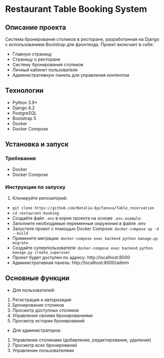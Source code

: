 # Restaurant Table Booking System
## Описание проекта
Система бронирования столиков в ресторане, разработанная на Django 
с использованием Bootstrap для фронтенда. Проект включает в себя:
- Главную страницу
- Страницу о ресторане
- Систему бронирования столиков
- Личный кабинет пользователя
- Административную панель для управления контентом

## Технологии
- Python 3.9+
- Django 4.2
- PostgreSQL
- Bootstrap 5
- Docker
- Docker Compose

## Установка и запуск
### Требования
- Docker
- Docker Compose

### Инструкции по запуску
1. Клонируйте репозиторий:
- ```git clone https://github.com/Natalia-Epifanova/Table_reservation```
- ```cd restaurant-booking```
- Создайте файл ```.env``` в корне проекта на основе ```.env.example```:
- Заполните необходимые переменные окружения в файле .env
- Запустите проект с помощью Docker Compose: ```docker-compose up -d --build```
- Примените миграции: ```docker-compose exec backend python manage.py migrate```
- Создайте суперпользователя: ```docker-compose exec backend python manage.py create_superuser```
- Проект будет доступен по адресу: http://localhost:8000
- Административная панель: http://localhost:8000/admin


## Основные функции
- Для пользователей:
1. Регистрация и авторизация
2. Бронирование столиков
3. Просмотр доступных столиков
4. Управление своими бронированиями
5. Просмотр истории бронирований

- Для администраторов:
1. Управление столиками (добавление, редактирование, удаление)
2. Просмотр всех бронирований
3. Управление пользователями
